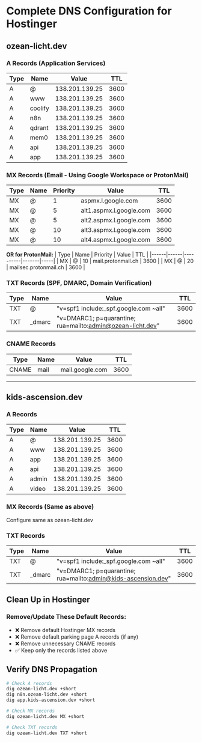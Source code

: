 # Complete DNS Configuration for Hostinger

## ozean-licht.dev

### A Records (Application Services)
| Type | Name | Value | TTL |
|------|------|-------|-----|
| A | @ | 138.201.139.25 | 3600 |
| A | www | 138.201.139.25 | 3600 |
| A | coolify | 138.201.139.25 | 3600 |
| A | n8n | 138.201.139.25 | 3600 |
| A | qdrant | 138.201.139.25 | 3600 |
| A | mem0 | 138.201.139.25 | 3600 |
| A | api | 138.201.139.25 | 3600 |
| A | app | 138.201.139.25 | 3600 |

### MX Records (Email - Using Google Workspace or ProtonMail)
| Type | Name | Priority | Value | TTL |
|------|------|----------|-------|-----|
| MX | @ | 1 | aspmx.l.google.com | 3600 |
| MX | @ | 5 | alt1.aspmx.l.google.com | 3600 |
| MX | @ | 5 | alt2.aspmx.l.google.com | 3600 |
| MX | @ | 10 | alt3.aspmx.l.google.com | 3600 |
| MX | @ | 10 | alt4.aspmx.l.google.com | 3600 |

**OR for ProtonMail:**
| Type | Name | Priority | Value | TTL |
|------|------|----------|-------|-----|
| MX | @ | 10 | mail.protonmail.ch | 3600 |
| MX | @ | 20 | mailsec.protonmail.ch | 3600 |

### TXT Records (SPF, DMARC, Domain Verification)
| Type | Name | Value | TTL |
|------|------|-------|-----|
| TXT | @ | "v=spf1 include:_spf.google.com ~all" | 3600 |
| TXT | _dmarc | "v=DMARC1; p=quarantine; rua=mailto:admin@ozean-licht.dev" | 3600 |

### CNAME Records
| Type | Name | Value | TTL |
|------|------|-------|-----|
| CNAME | mail | mail.google.com | 3600 |

---

## kids-ascension.dev

### A Records
| Type | Name | Value | TTL |
|------|------|-------|-----|
| A | @ | 138.201.139.25 | 3600 |
| A | www | 138.201.139.25 | 3600 |
| A | app | 138.201.139.25 | 3600 |
| A | api | 138.201.139.25 | 3600 |
| A | admin | 138.201.139.25 | 3600 |
| A | video | 138.201.139.25 | 3600 |

### MX Records (Same as above)
Configure same as ozean-licht.dev

### TXT Records
| Type | Name | Value | TTL |
|------|------|-------|-----|
| TXT | @ | "v=spf1 include:_spf.google.com ~all" | 3600 |
| TXT | _dmarc | "v=DMARC1; p=quarantine; rua=mailto:admin@kids-ascension.dev" | 3600 |

## Clean Up in Hostinger

### Remove/Update These Default Records:
- ❌ Remove default Hostinger MX records
- ❌ Remove default parking page A records (if any)
- ❌ Remove unnecessary CNAME records
- ✅ Keep only the records listed above

## Verify DNS Propagation

```bash
# Check A records
dig ozean-licht.dev +short
dig n8n.ozean-licht.dev +short
dig app.kids-ascension.dev +short

# Check MX records
dig ozean-licht.dev MX +short

# Check TXT records
dig ozean-licht.dev TXT +short
```